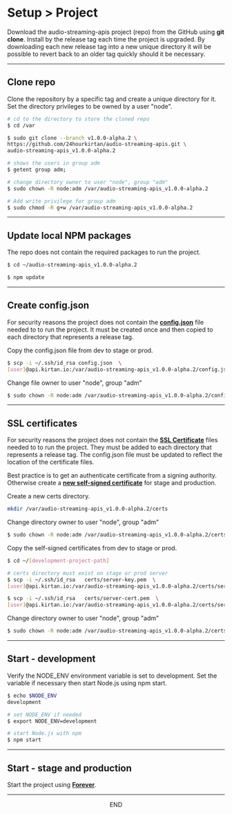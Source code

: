 <div class="page-header">
  <h1  id="page-title">Setup > Project</h1>
</div>

Download the audio-streaming-apis project (repo) from the GitHub using __git clone__. Install
by the release tag each time the project is upgraded. By downloading each new release
tag into a new unique directory it will be
possible to revert back to an older tag quickly should it be necessary.



___
## Clone repo
Clone the repository by a specific tag and create a unique directory for it. Set the
directory privileges to be owned by a user "node".

```bash
# cd to the directory to store the cloned repo
$ cd /var

$ sudo git clone --branch v1.0.0-alpha.2 \
https://github.com/24hourkirtan/audio-streaming-apis.git \
audio-streaming-apis_v1.0.0-alpha.2

# shows the users in group adm
$ getent group adm;

# change directory owner to user "node", group "adm"
$ sudo chown -R node:adm /var/audio-streaming-apis_v1.0.0-alpha.2

# Add write privilege for group adm
$ sudo chmod -R g+w /var/audio-streaming-apis_v1.0.0-alpha.2
```



___
## Update local NPM packages
The repo does not contain the required packages to run the project.

```bash
$ cd ~/audio-streaming-apis_v1.0.0-alpha.2

$ npm update
```


___
## Create config.json
For security reasons the project does not contain the
__[config.json](/index.html?md=pages_config.md)__
 file needed to
to run the project. It must be created once and then copied to each directory that represents a
release tag.

Copy the config.json file from dev to stage or prod.

```bash
$ scp -i ~/.ssh/id_rsa config.json  \
[user]@api.kirtan.io:/var/audio-streaming-apis_v1.0.0-alpha.2/config.json
```

Change file owner to user "node", group "adm"
```bash
$ sudo chown -R node:adm /var/audio-streaming-apis_v1.0.0-alpha.2/config.json
```


___
## SSL certificates
For security reasons the project does not contain the
__[SSL Certificate](/index.html?md=pages_ssl.md)__
 files needed to
to run the project. They must be added to each directory that represents a
release tag. The config.json file must be updated to reflect the location
of the certificate files.

Best practice is to get an authenticate certificate from a signing authority.
Otherwise create a __[new self-signed certificate](/index.html?md=pages_ssl.md)__
 for stage and production.

Create a new certs directory.

```bash
mkdir /var/audio-streaming-apis_v1.0.0-alpha.2/certs
```

Change directory owner to user "node", group "adm"
```bash
$ sudo chown -R node:adm /var/audio-streaming-apis_v1.0.0-alpha.2/certs
```

Copy the self-signed certificates from dev to stage or prod.

```bash
$ cd ~/[development-project-path]

# certs directory must exist on stage or prod server
$ scp -i ~/.ssh/id_rsa   certs/server-key.pem  \
[user]@api.kirtan.io:/var/audio-streaming-apis_v1.0.0-alpha.2/certs/server-key.pem

$ scp -i ~/.ssh/id_rsa   certs/server-cert.pem  \
[user]@api.kirtan.io:/var/audio-streaming-apis_v1.0.0-alpha.2/certs/server-cert.pem
```

Change directory owner to user "node", group "adm"
```bash
$ sudo chown -R node:adm /var/audio-streaming-apis_v1.0.0-alpha.2/certs
```


___
## Start - development
Verify the NODE_ENV environment variable is set to development. Set the variable if necessary then start
Node.js using npm start.

```bash
$ echo $NODE_ENV
development

# set NODE_ENV if needed
$ export NODE_ENV=development

# start Node.js with npm
$ npm start

```

___
## Start - stage and production
Start the project using __[Forever](/index.html?md=pages_setup_forever.md)__.



___
<div style="margin:0 auto;text-align:center;">END</div>
